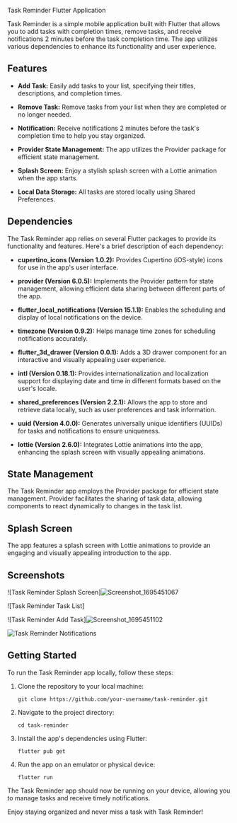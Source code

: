   Task Reminder Flutter Application

Task Reminder is a simple mobile application built with Flutter that allows you to add tasks with completion times, remove tasks, and receive notifications 2 minutes before the task completion time. The app utilizes various dependencies to enhance its functionality and user experience.

## Features

- **Add Task:** Easily add tasks to your list, specifying their titles, descriptions, and completion times.

- **Remove Task:** Remove tasks from your list when they are completed or no longer needed.

- **Notification:** Receive notifications 2 minutes before the task's completion time to help you stay organized.
- **Provider State Management:** The app utilizes the Provider package for efficient state management.
- **Splash Screen:** Enjoy a stylish splash screen with a Lottie animation when the app starts.
- **Local Data Storage:** All tasks are stored locally using Shared Preferences.

## Dependencies

The Task Reminder app relies on several Flutter packages to provide its functionality and features. Here's a brief description of each dependency:

- **cupertino_icons (Version 1.0.2):** Provides Cupertino (iOS-style) icons for use in the app's user interface.

- **provider (Version 6.0.5):** Implements the Provider pattern for state management, allowing efficient data sharing between different parts of the app.

- **flutter_local_notifications (Version 15.1.1):** Enables the scheduling and display of local notifications on the device.

- **timezone (Version 0.9.2):** Helps manage time zones for scheduling notifications accurately.

- **flutter_3d_drawer (Version 0.0.1):** Adds a 3D drawer component for an interactive and visually appealing user experience.

- **intl (Version 0.18.1):** Provides internationalization and localization support for displaying date and time in different formats based on the user's locale.

- **shared_preferences (Version 2.2.1):** Allows the app to store and retrieve data locally, such as user preferences and task information.

- **uuid (Version 4.0.0):** Generates universally unique identifiers (UUIDs) for tasks and notifications to ensure uniqueness.

- **lottie (Version 2.6.0):** Integrates Lottie animations into the app, enhancing the splash screen with visually appealing animations.

## State Management

The Task Reminder app employs the Provider package for efficient state management. Provider facilitates the sharing of task data, allowing components to react dynamically to changes in the task list.

## Splash Screen

The app features a splash screen with Lottie animations to provide an engaging and visually appealing introduction to the app.

## Screenshots

![Task Reminder Splash Screen]![Screenshot_1695451067](https://github.com/Abhishekverma657/Task-Reminder-/assets/74288334/08e9bfc3-ecda-43e8-a1b1-6bd0d09a8ddf)


![Task Reminder Task List]


![Task Reminder Add Task]![Screenshot_1695451102](https://github.com/Abhishekverma657/Task-Reminder-/assets/74288334/06b689bf-cb09-4c1a-a6fe-64e0fd40bc15)


![Task Reminder Notifications](screenshots/notifications.png)

## Getting Started

To run the Task Reminder app locally, follow these steps:

1. Clone the repository to your local machine:

   ```shell
   git clone https://github.com/your-username/task-reminder.git
   ```

2. Navigate to the project directory:

   ```shell
   cd task-reminder
   ```

3. Install the app's dependencies using Flutter:

   ```shell
   flutter pub get
   ```

4. Run the app on an emulator or physical device:

   ```shell
   flutter run
   ```

The Task Reminder app should now be running on your device, allowing you to manage tasks and receive timely notifications.

Enjoy staying organized and never miss a task with Task Reminder!
